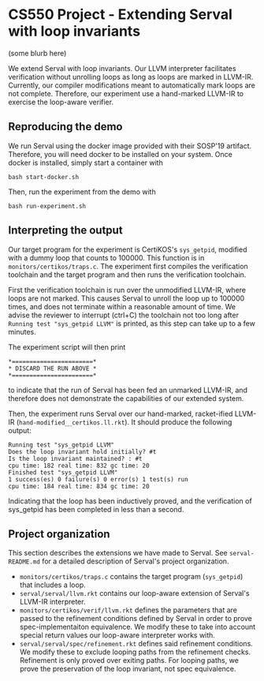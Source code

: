 # CS550 Project - Extending Serval with loop invariants

(some blurb here)

We extend Serval with loop invariants.
Our LLVM interpreter facilitates verification without unrolling loops as long as loops are marked in LLVM-IR.
Currently, our compiler modifications meant to automatically mark loops are not complete. Therefore, our experiment use a hand-marked LLVM-IR to exercise the loop-aware verifier.

## Reproducing the demo

We run Serval using the docker image provided with their SOSP'19 artifact. Therefore, you will need docker to be installed on your system. Once docker is installed, simply start a container with
```
bash start-docker.sh
```

Then, run the experiment from the demo with
```
bash run-experiment.sh
```

## Interpreting the output
Our target program for the experiment is CertiKOS's `sys_getpid`, modified with a dummy loop that counts to 100000. This function is in `monitors/certikos/traps.c`.
The experiment first compiles the verification toolchain and the target program and then runs the verification toolchain.

First the verification toolchain is run over the unmodified LLVM-IR, where loops are not marked.
This causes Serval to unroll the loop up to 100000 times, and does not terminate within a reasonable amount of time.
We advise the reviewer to interrupt (ctrl+C) the toolchain not too long after `Running test "sys_getpid LLVM"` is printed, as this step can take up to a few minutes.

The experiment script will then print 
```
*=======================*
* DISCARD THE RUN ABOVE *
*=======================*
```

to indicate that the run of Serval has been fed an unmarked LLVM-IR, and therefore does not demonstrate the capabilities of our extended system.

Then, the experiment runs Serval over our hand-marked, racket-ified LLVM-IR (`hand-modified__certikos.ll.rkt`).
It should produce the following output:
```
Running test "sys_getpid LLVM"
Does the loop invariant hold initially? #t
Is the loop invariant maintained? : #t
cpu time: 182 real time: 832 gc time: 20
Finished test "sys_getpid LLVM"
1 success(es) 0 failure(s) 0 error(s) 1 test(s) run
cpu time: 184 real time: 834 gc time: 20
```

Indicating that the loop has been inductively proved, and the verification of sys_getpid has been completed in less than a second.

## Project organization

This section describes the extensions we have made to Serval. See `serval-README.md` for a detailed description of Serval's project organization.

* `monitors/certikos/traps.c` contains the target program (`sys_getpid`) that includes a loop.
* `serval/serval/llvm.rkt` contains our loop-aware extension of Serval's LLVM-IR interpreter.
* `monitors/certikos/verif/llvm.rkt` defines the parameters that are passed to the refinement conditions defined by Serval in order to prove spec-implementaiton equivalence. We modify these to take into account special return values our loop-aware interpreter works with.
* `serval/serval/spec/refinement.rkt` defines said refinement conditions. We modify these to exclude looping paths from the refinement checks. Refinement is only proved over exiting paths. For looping paths, we prove the preservation of the loop invariant, not spec equivalence.




